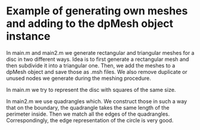 Example of generating own meshes and adding to the dpMesh object instance
==

In main.m and main2.m we generate rectangular and triangular meshes for a disc in two different ways. Idea is to first generate a rectangular mesh and then subdivide it into a triangular one. Then, we add the meshes to a dpMesh object and save those as .msh files. We also remove duplicate or unused nodes we generate during the meshing procedure. 

In main.m we try to represent the disc with squares of the same size. 

In main2.m we use quadrangles which. We construct those in such a way that on the boundary, the quadrangle takes the same length of the perimeter inside. Then we match all the edges of the quadrangles. Correspondingly, the edge representation of the circle is very good.